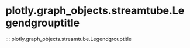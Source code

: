# plotly.graph_objects.streamtube.Legendgrouptitle

::: plotly.graph_objects.streamtube.Legendgrouptitle

